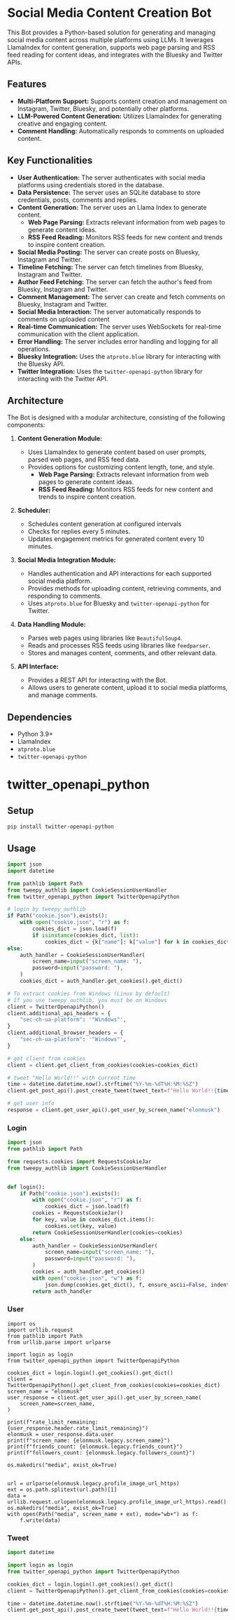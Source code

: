 # Social Media Content Creation Bot

This Bot provides a Python-based solution for generating and managing social media content across multiple platforms using LLMs. It leverages LlamaIndex for content generation, supports web page parsing and RSS feed reading for content ideas, and integrates with the Bluesky and Twitter APIs.

## Features

- **Multi-Platform Support:** Supports content creation and management on Instagram, Twitter, Bluesky, and potentially other platforms.
- **LLM-Powered Content Generation:** Utilizes LlamaIndex for generating creative and engaging content.
- **Comment Handling:** Automatically responds to comments on uploaded content.

## Key Functionalities

*   **User Authentication:** The server authenticates with social media platforms using credentials stored in the database.
*   **Data Persistence:** The server uses an SQLite database to store credentials, posts, comments and replies.
*   **Content Generation:** The server uses an Llama Index to generate content.
      - **Web Page Parsing:** Extracts relevant information from web pages to generate content ideas.
      - **RSS Feed Reading:** Monitors RSS feeds for new content and trends to inspire content creation.
*   **Social Media Posting:** The server can create posts on Bluesky, Instagram and Twitter.
*   **Timeline Fetching:** The server can fetch timelines from Bluesky, Instagram and Twitter.
*   **Author Feed Fetching:** The server can fetch the author's feed from Bluesky, Instagram and Twitter.
*   **Comment Management:** The server can create and fetch comments on Bluesky, Instagram and Twitter.
*   **Social Media Interaction:** The server automatically responds to comments on uploaded content
*   **Real-time Communication:** The server uses WebSockets for real-time communication with the client application.
*   **Error Handling:** The server includes error handling and logging for all operations.
*   **Bluesky Integration:** Uses the `atproto.blue` library for interacting with the Bluesky API.
*   **Twitter Integration:** Uses the `twitter-openapi-python` library for interacting with the Twitter API.

## Architecture

The Bot is designed with a modular architecture, consisting of the following components:

1. **Content Generation Module:**
   - Uses LlamaIndex to generate content based on user prompts, parsed web pages, and RSS feed data.
   - Provides options for customizing content length, tone, and style.
      - **Web Page Parsing:** Extracts relevant information from web pages to generate content ideas.
      - **RSS Feed Reading:** Monitors RSS feeds for new content and trends to inspire content creation.

2. **Scheduler:** 
   - Schedules content generation at configured intervals
   - Checks for replies every 5 minutes.
   - Updates engagement metrics for generated content every 10 minutes.

3. **Social Media Integration Module:**
   - Handles authentication and API interactions for each supported social media platform.
   - Provides methods for uploading content, retrieving comments, and responding to comments.
   - Uses `atproto.blue` for Bluesky and `twitter-openapi-python` for Twitter.

4. **Data Handling Module:**
   - Parses web pages using libraries like `BeautifulSoup4`.
   - Reads and processes RSS feeds using libraries like `feedparser`.
   - Stores and manages content, comments, and other relevant data.

5. **API Interface:**
   - Provides a REST API for interacting with the Bot.
   - Allows users to generate content, upload it to social media platforms, and manage comments.

## Dependencies

- Python 3.9+
- LlamaIndex
- `atproto.blue`
- `twitter-openapi-python`


# twitter_openapi_python

## Setup

```shell
pip install twitter-openapi-python
```

## Usage

```python
import json
import datetime

from pathlib import Path
from tweepy_authlib import CookieSessionUserHandler
from twitter_openapi_python import TwitterOpenapiPython

# login by tweepy_authlib
if Path("cookie.json").exists():
    with open("cookie.json", "r") as f:
        cookies_dict = json.load(f)
        if isinstance(cookies_dict, list):
            cookies_dict = {k["name"]: k["value"] for k in cookies_dict}
else:
    auth_handler = CookieSessionUserHandler(
        screen_name=input("screen_name: "),
        password=input("password: "),
    )
    cookies_dict = auth_handler.get_cookies().get_dict()

# To extract cookies from Windows (Linux by default)
# If you use tweepy_authlib, you must be on Windows
client = TwitterOpenapiPython()
client.additional_api_headers = {
    "sec-ch-ua-platform": '"Windows"',
}
client.additional_browser_headers = {
    "sec-ch-ua-platform": '"Windows"',
}

# get client from cookies
client = client.get_client_from_cookies(cookies=cookies_dict)

# tweet "Hello World!!" with current time
time = datetime.datetime.now().strftime("%Y-%m-%dT%H:%M:%SZ")
client.get_post_api().post_create_tweet(tweet_text=f"Hello World!!{time}")

# get user info
response = client.get_user_api().get_user_by_screen_name("elonmusk")
```

### Login

```python
import json
from pathlib import Path

from requests.cookies import RequestsCookieJar
from tweepy_authlib import CookieSessionUserHandler


def login():
    if Path("cookie.json").exists():
        with open("cookie.json", "r") as f:
            cookies_dict = json.load(f)
        cookies = RequestsCookieJar()
        for key, value in cookies_dict.items():
            cookies.set(key, value)
        return CookieSessionUserHandler(cookies=cookies)
    else:
        auth_handler = CookieSessionUserHandler(
            screen_name=input("screen_name: "),
            password=input("password: "),
        )
        cookies = auth_handler.get_cookies()
        with open("cookie.json", "w") as f:
            json.dump(cookies.get_dict(), f, ensure_ascii=False, indent=4)
        return auth_handler
```

### User

```
import os
import urllib.request
from pathlib import Path
from urllib.parse import urlparse

import login as login
from twitter_openapi_python import TwitterOpenapiPython

cookies_dict = login.login().get_cookies().get_dict()
client = TwitterOpenapiPython().get_client_from_cookies(cookies=cookies_dict)
screen_name = "elonmusk"
user_response = client.get_user_api().get_user_by_screen_name(
    screen_name=screen_name,
)

print(f"rate_limit_remaining: {user_response.header.rate_limit_remaining}")
elonmusk = user_response.data.user
print(f"screen_name: {elonmusk.legacy.screen_name}")
print(f"friends_count: {elonmusk.legacy.friends_count}")
print(f"followers_count: {elonmusk.legacy.followers_count}")

os.makedirs("media", exist_ok=True)


url = urlparse(elonmusk.legacy.profile_image_url_https)
ext = os.path.splitext(url.path)[1]
data = urllib.request.urlopen(elonmusk.legacy.profile_image_url_https).read()
os.makedirs("media", exist_ok=True)
with open(Path("media", screen_name + ext), mode="wb+") as f:
    f.write(data)
```


### Tweet

```python
import datetime

import login as login
from twitter_openapi_python import TwitterOpenapiPython

cookies_dict = login.login().get_cookies().get_dict()
client = TwitterOpenapiPython().get_client_from_cookies(cookies=cookies_dict)

time = datetime.datetime.now().strftime("%Y-%m-%dT%H:%M:%SZ")
client.get_post_api().post_create_tweet(tweet_text=f"Hello World!!{time}")
```